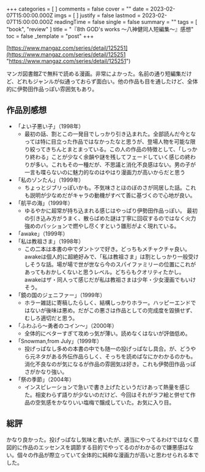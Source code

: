+++
categories = [ ]
comments = false
cover = ""
date = 2023-02-07T15:00:00.000Z
imgs = [ ]
justify = false
lastmod = 2023-02-07T15:00:00.000Z
readingTime = false
single = false
summary = ""
tags = [ "book", "review" ]
title = "『8th GOD's works ～八神健同人短編集～』感想"
toc = false
_template = "post"
+++

[https://www.mangaz.com/series/detail/125251](https://www.mangaz.com/series/detail/125251 "https://www.mangaz.com/series/detail/125251")

マンガ図書館Zで無料で読める漫画。非常によかった。名前の通り短編集だけど、どれもジャンルが似通っておらず面白い。他の作品も目を通したけど、全体的に伊勢田作品っぽい雰囲気もあり。

## 作品別感想

* 「よい子悪い子」（1998年）
  * 最初の話、割とこの一発目でしっかり引き込まれた。全部読んだ今となっては特に目立った作品ではなかったなと思うが、登場人物を可能な限り絞ってきちんとまとまっている。この人の作品の特徴として、「しっかり終わる」ことが少なく余韻や謎を残してフェードしていく感じの終わりが多い。これもその一種だが、不思議と消化不良感はない。男の子が一言も喋らないのに魅力的なのはやはり漫画力が高いからだと思う
* 「私のゾンたん」（1999年）
  * ちょっとジブリっぽいかも。不気味さとほのぼのさが同居した話。これも説明が少なめだがキャラの動機がすべて善に基づくので心地が良い。
* 「航平の海」（1999年）
  * ゆるやかに超常が持ち込まれる感じはやっぱり伊勢田作品っぽい。 最初の引き込み方がうまく、散らばめた謎は丁寧に回収するのではなく火力強めのパッションで燃やし尽くすという雛形がよく現れている。
* 「awake」（1999年）
* 「私は教祖さま」（1998年）
  * この二本は本書の中でダントツで好き。どっちもメチャクチャ良い。awakeは個人的に超絶好みで、「私は教祖さま」は割としっかり一般受けしそうな話。場が場で世が世なら今のスパイファミリーの位置にこれがあってもおかしくないと思うレベル。どちらもクオリティたかし。awakeはザ・同人って感じだが私は教祖さまは少年・少女漫画でもいけそう。
* 「鏡の国のジェニファー」（1999年）
  * ホラー雑誌に寄稿したらしく、結構しっかりホラー。ハッピーエンドではないが後味は悪め。だがこの悪さは作品としての完成度を毀損せず、むしろ適切だと思う。
* 「ふわふら～勇者のコイン～」（2000年）
  * 全体的にベターすぎて攻めっ気が薄い。読めなくはないが評価低め。
* 「Snowman,from July」（1999年）
  * 投げっぱなし多めの本書の中でも随一の投げっぱなし具合。が、どうやら元ネタがある外伝作品らしく、そっちを読めばなにかわかるのかも。消化不良なのが気になるが作品の雰囲気は好き。これも伊勢田作品っぽさがかなり強い。
* 「祭の季節」（2004年）
  * インスピレーションで急いで書き上げたというだけあって熱量を感じた。相変わらず語りが少ないのだけど、今回はそれがラフ絵と併せて作品の空気感をかなりいい塩梅で醸成していた。お気に入り目。

## 総評

かなり良かった。投げっぱなし気味と書いたが、適当にやってるわけではなく意図的に作品のエッセンスを調節する目的でやってるのがわかるので嫌悪感はない。個々の作品が際立っていて全体的に純粋な漫画力が高いと思わせられる本でした。
